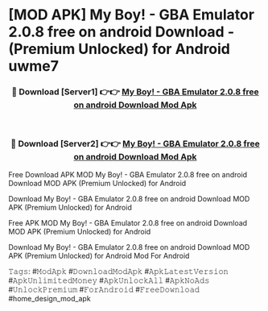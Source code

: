 # [MOD APK] My Boy! - GBA Emulator 2.0.8 free on android Download - (Premium Unlocked) for Android uwme7



<div align="center">
<h3>🔴 Download [Server1] 👉👉 <a href="https://momento.my/?title=My_Boy!_-_GBA_Emulator_2.0.8_free_on_android_Download">My Boy! - GBA Emulator 2.0.8 free on android Download Mod Apk</a></h3><br>

<h3>🔴 Download [Server2] 👉👉 <a href="https://momento.my/?title=My_Boy!_-_GBA_Emulator_2.0.8_free_on_android_Download">My Boy! - GBA Emulator 2.0.8 free on android Download Mod Apk</a></h3>
</div>



Free Download APK MOD My Boy! - GBA Emulator 2.0.8 free on android Download MOD APK (Premium Unlocked) for Android

Download My Boy! - GBA Emulator 2.0.8 free on android Download MOD APK (Premium Unlocked) for Android

Free APK MOD My Boy! - GBA Emulator 2.0.8 free on android Download MOD APK (Premium Unlocked) for Android

Download My Boy! - GBA Emulator 2.0.8 free on android Download MOD APK (Premium Unlocked) for Android Mod For Android

𝚃𝚊𝚐𝚜: #𝙼𝚘𝚍𝙰𝚙𝚔 #𝙳𝚘𝚠𝚗𝚕𝚘𝚊𝚍𝙼𝚘𝚍𝙰𝚙𝚔 #𝙰𝚙𝚔𝙻𝚊𝚝𝚎𝚜𝚝𝚅𝚎𝚛𝚜𝚒𝚘𝚗 #𝙰𝚙𝚔𝚄𝚗𝚕𝚒𝚖𝚒𝚝𝚎𝚍𝙼𝚘𝚗𝚎𝚢 #𝙰𝚙𝚔𝚄𝚗𝚕𝚘𝚌𝚔𝙰𝚕𝚕 #𝙰𝚙𝚔𝙽𝚘𝙰𝚍𝚜 #𝚄𝚗𝚕𝚘𝚌𝚔𝙿𝚛𝚎𝚖𝚒𝚞𝚖 #𝙵𝚘𝚛𝙰𝚗𝚍𝚛𝚘𝚒𝚍 #𝙵𝚛𝚎𝚎𝙳𝚘𝚠𝚗𝚕𝚘𝚊𝚍 #home_design_mod_apk
